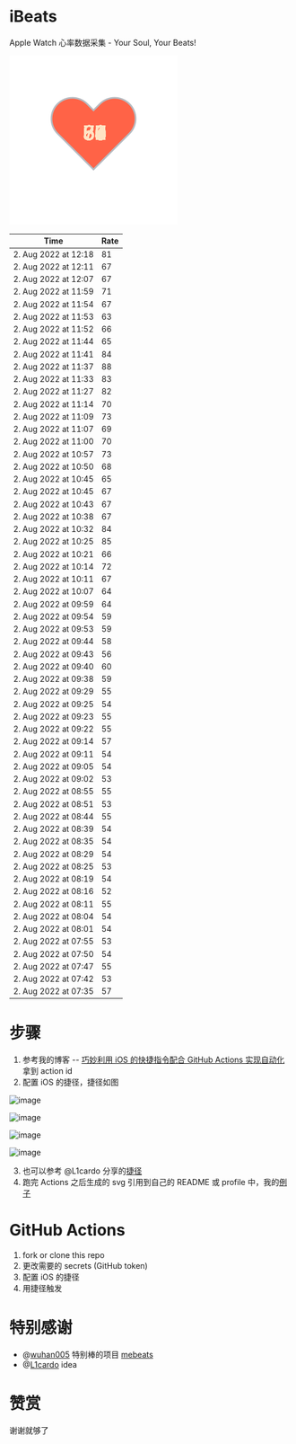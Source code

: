 # iBeats
Apple Watch 心率数据采集 - Your Soul, Your Beats!

![](./files/heart.svg)

<!--START_SECTION:my_heart_rate-->
| Time | Rate | 
 | ---- | ---- | 
| 2. Aug 2022 at 12:18 | 81 |
| 2. Aug 2022 at 12:11 | 67 |
| 2. Aug 2022 at 12:07 | 67 |
| 2. Aug 2022 at 11:59 | 71 |
| 2. Aug 2022 at 11:54 | 67 |
| 2. Aug 2022 at 11:53 | 63 |
| 2. Aug 2022 at 11:52 | 66 |
| 2. Aug 2022 at 11:44 | 65 |
| 2. Aug 2022 at 11:41 | 84 |
| 2. Aug 2022 at 11:37 | 88 |
| 2. Aug 2022 at 11:33 | 83 |
| 2. Aug 2022 at 11:27 | 82 |
| 2. Aug 2022 at 11:14 | 70 |
| 2. Aug 2022 at 11:09 | 73 |
| 2. Aug 2022 at 11:07 | 69 |
| 2. Aug 2022 at 11:00 | 70 |
| 2. Aug 2022 at 10:57 | 73 |
| 2. Aug 2022 at 10:50 | 68 |
| 2. Aug 2022 at 10:45 | 65 |
| 2. Aug 2022 at 10:45 | 67 |
| 2. Aug 2022 at 10:43 | 67 |
| 2. Aug 2022 at 10:38 | 67 |
| 2. Aug 2022 at 10:32 | 84 |
| 2. Aug 2022 at 10:25 | 85 |
| 2. Aug 2022 at 10:21 | 66 |
| 2. Aug 2022 at 10:14 | 72 |
| 2. Aug 2022 at 10:11 | 67 |
| 2. Aug 2022 at 10:07 | 64 |
| 2. Aug 2022 at 09:59 | 64 |
| 2. Aug 2022 at 09:54 | 59 |
| 2. Aug 2022 at 09:53 | 59 |
| 2. Aug 2022 at 09:44 | 58 |
| 2. Aug 2022 at 09:43 | 56 |
| 2. Aug 2022 at 09:40 | 60 |
| 2. Aug 2022 at 09:38 | 59 |
| 2. Aug 2022 at 09:29 | 55 |
| 2. Aug 2022 at 09:25 | 54 |
| 2. Aug 2022 at 09:23 | 55 |
| 2. Aug 2022 at 09:22 | 55 |
| 2. Aug 2022 at 09:14 | 57 |
| 2. Aug 2022 at 09:11 | 54 |
| 2. Aug 2022 at 09:05 | 54 |
| 2. Aug 2022 at 09:02 | 53 |
| 2. Aug 2022 at 08:55 | 55 |
| 2. Aug 2022 at 08:51 | 53 |
| 2. Aug 2022 at 08:44 | 55 |
| 2. Aug 2022 at 08:39 | 54 |
| 2. Aug 2022 at 08:35 | 54 |
| 2. Aug 2022 at 08:29 | 54 |
| 2. Aug 2022 at 08:25 | 53 |
| 2. Aug 2022 at 08:19 | 54 |
| 2. Aug 2022 at 08:16 | 52 |
| 2. Aug 2022 at 08:11 | 55 |
| 2. Aug 2022 at 08:04 | 54 |
| 2. Aug 2022 at 08:01 | 54 |
| 2. Aug 2022 at 07:55 | 53 |
| 2. Aug 2022 at 07:50 | 54 |
| 2. Aug 2022 at 07:47 | 55 |
| 2. Aug 2022 at 07:42 | 53 |
| 2. Aug 2022 at 07:35 | 57 |

<!--END_SECTION:my_heart_rate-->

# 步骤
1. 参考我的博客 -- [巧妙利用 iOS 的快捷指令配合 GitHub Actions 实现自动化](https://github.com/yihong0618/gitblog/issues/198) 拿到 action id
2. 配置 iOS 的捷径，捷径如图

![image](https://user-images.githubusercontent.com/15976103/122154218-0db0b480-ce97-11eb-93bb-5aec07c558dc.png)

![image](https://user-images.githubusercontent.com/15976103/122154236-186b4980-ce97-11eb-8e4b-70551a0391ae.png)

![image](https://user-images.githubusercontent.com/15976103/122154268-2d47dd00-ce97-11eb-902e-3acf292265a9.png)

![image](https://user-images.githubusercontent.com/15976103/122174055-fa144680-ceb4-11eb-9be2-3eb83cd516f7.png)

3. 也可以参考 @L1cardo 分享的[捷径](https://www.icloud.com/shortcuts/6ab6047b459c41ad822ad6b94b1c03d4)
4. 跑完 Actions 之后生成的 svg 引用到自己的 README 或 profile 中，我的[例子](https://github.com/yihong0618) 

# GitHub Actions

1. fork or clone this repo
2. 更改需要的 secrets (GitHub token)
3. 配置 iOS 的捷径
4. 用捷径触发

# 特别感谢
- @[wuhan005](https://github.com/wuhan005) 特别棒的项目 [mebeats](https://github.com/wuhan005/mebeats)
- @[L1cardo](https://github.com/L1cardo) idea

# 赞赏
谢谢就够了

